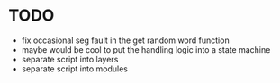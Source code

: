 # TODO

* fix occasional seg fault in the get random word function
* maybe would be cool to put the handling logic into a state machine
* separate script into layers
* separate script into modules